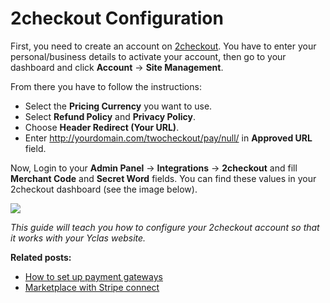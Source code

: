 # 2checkout Configuration


First, you need to create an account on  [2checkout](https://www.2checkout.com/). You have to enter your personal/business details to activate your account, then go to your dashboard and click  **Account**  ->  **Site Management**.

From there you have to follow the instructions:

-   Select the  **Pricing Currency**  you want to use.
-   Select  **Refund Policy**  and  **Privacy Policy**.
-   Choose  **Header Redirect (Your URL)**.
-   Enter http://yourdomain.com/twocheckout/pay/null/ in  **Approved URL**  field.

Now, Login to your **Admin Panel** ->  **Integrations**  ->  **2checkout**  and fill  **Merchant Code**  and  **Secret Word**  fields. You can find these values in your 2checkout dashboard (see the image below).

![](https://raw.githubusercontent.com/yclas/guides/master/images/2checkout.png)

*This guide will teach you how to configure your 2checkout account so that it works with your Yclas website.*

  
**Related posts:**

- [How to set up payment gateways](Payment-set-up-payment-gateways.md)
- [Marketplace with Stripe connect](Payment-set-up-marketplace-with-srtipe-connect.md)
